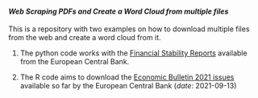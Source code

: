 #### *Web Scraping PDFs and Create a Word Cloud from multiple files*

This is a repository with two examples on how to download multiple files from the web and create a word cloud from it.

1.  The python code works with the [Financial Stability Reports](https://www.ecb.europa.eu/pub/financial-stability/fsr/html/all_releases.en.html) available from the European Central Bank.

2.  The R code aims to download the [Economic Bulletin 2021 issues](https://www.ecb.europa.eu/pub/economic-bulletin/html/all_releases.en.html) available so far by the European Central Bank (*date*: 2021-09-13)
